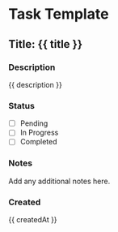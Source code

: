 # Task Template

## Title: {{ title }}

### Description
{{ description }}

### Status
- [ ] Pending
- [ ] In Progress  
- [ ] Completed

### Notes
Add any additional notes here.

### Created
{{ createdAt }}